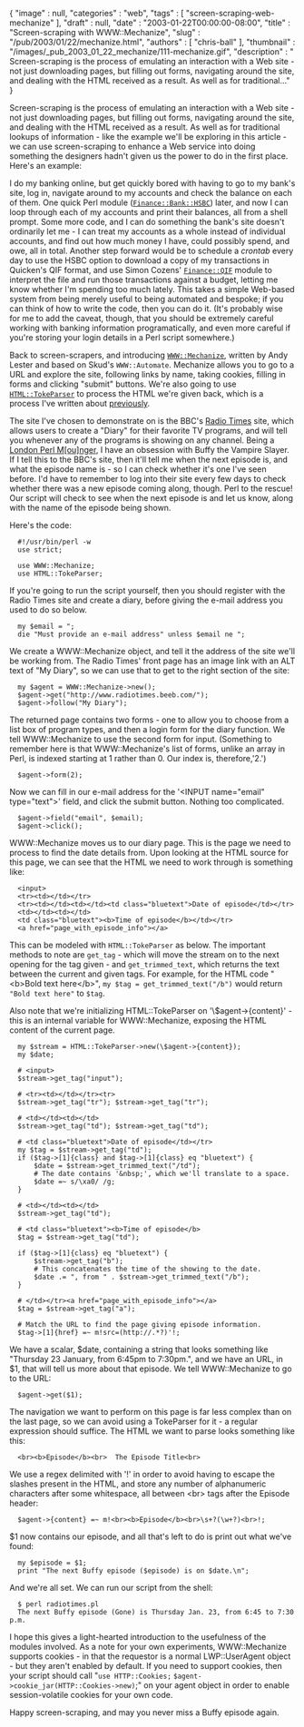 {
   "image" : null,
   "categories" : "web",
   "tags" : [
      "screen-scraping-web-mechanize"
   ],
   "draft" : null,
   "date" : "2003-01-22T00:00:00-08:00",
   "title" : "Screen-scraping with WWW::Mechanize",
   "slug" : "/pub/2003/01/22/mechanize.html",
   "authors" : [
      "chris-ball"
   ],
   "thumbnail" : "/images/_pub_2003_01_22_mechanize/111-mechanize.gif",
   "description" : " Screen-scraping is the process of emulating an interaction with a Web site - not just downloading pages, but filling out forms, navigating around the site, and dealing with the HTML received as a result. As well as for traditional..."
}





Screen-scraping is the process of emulating an interaction with a Web
site - not just downloading pages, but filling out forms, navigating
around the site, and dealing with the HTML received as a result. As well
as for traditional lookups of information - like the example we'll be
exploring in this article - we can use screen-scraping to enhance a Web
service into doing something the designers hadn't given us the power to
do in the first place. Here's an example:

I do my banking online, but get quickly bored with having to go to my
bank's site, log in, navigate around to my accounts and check the
balance on each of them. One quick Perl module
([`Finance::Bank::HSBC`](http://search.cpan.org/author/CHRIS/Finance-Bank-HSBC-1.01/HSBC.pm))
later, and now I can loop through each of my accounts and print their
balances, all from a shell prompt. Some more code, and I can do
something the bank's site doesn't ordinarily let me - I can treat my
accounts as a whole instead of individual accounts, and find out how
much money I have, could possibly spend, and owe, all in total. Another
step forward would be to schedule a *crontab* every day to use the HSBC
option to download a copy of my transactions in Quicken's QIF format,
and use Simon Cozens'
[`Finance::QIF`](http://search.cpan.org/author/SIMON/Finance-QIF-1.00/QIF.pm)
module to interpret the file and run those transactions against a
budget, letting me know whether I'm spending too much lately. This takes
a simple Web-based system from being merely useful to being automated
and bespoke; if you can think of how to write the code, then you can do
it. (It's probably wise for me to add the caveat, though, that you
should be extremely careful working with banking information
programatically, and even more careful if you're storing your login
details in a Perl script somewhere.)

Back to screen-scrapers, and introducing
[`WWW::Mechanize`](http://search.cpan.org/author/PETDANCE/WWW-Mechanize-0.33/lib/WWW/Mechanize.pm),
written by Andy Lester and based on Skud's
[](http://search.cpan.org/author/SKUD/WWW-Automate-0.20/lib/WWW/Automate.pm)`WWW::Automate`.
Mechanize allows you to go to a URL and explore the site, following
links by name, taking cookies, filling in forms and clicking "submit"
buttons. We're also going to use
[`HTML::TokeParser`](http://search.cpan.org/author/GAAS/HTML-Parser-3.27/lib/HTML/TokeParser.pm)
to process the HTML we're given back, which is a process I've written
about [previously](/pub/a/2001/11/15/creatingrss.html).

The site I've chosen to demonstrate on is the BBC's [Radio
Times](http://www.radiotimes.beeb.com) site, which allows users to
create a "Diary" for their favorite TV programs, and will tell you
whenever any of the programs is showing on any channel. Being a [London
Perl M\[ou\]nger](http://london.pm.org/), I have an obsession with Buffy
the Vampire Slayer. If I tell this to the BBC's site, then it'll tell me
when the next episode is, and what the episode name is - so I can check
whether it's one I've seen before. I'd have to remember to log into
their site every few days to check whether there was a new episode
coming along, though. Perl to the rescue! Our script will check to see
when the next episode is and let us know, along with the name of the
episode being shown.

Here's the code:

      #!/usr/bin/perl -w
      use strict;

      use WWW::Mechanize;
      use HTML::TokeParser;

If you're going to run the script yourself, then you should register
with the Radio Times site and create a diary, before giving the e-mail
address you used to do so below.

      my $email = ";
      die "Must provide an e-mail address" unless $email ne ";

We create a WWW::Mechanize object, and tell it the address of the site
we'll be working from. The Radio Times' front page has an image link
with an ALT text of "My Diary", so we can use that to get to the right
section of the site:

      my $agent = WWW::Mechanize->new();
      $agent->get("http://www.radiotimes.beeb.com/");
      $agent->follow("My Diary");

The returned page contains two forms - one to allow you to choose from a
list box of program types, and then a login form for the diary function.
We tell WWW::Mechanize to use the second form for input. (Something to
remember here is that WWW::Mechanize's list of forms, unlike an array in
Perl, is indexed starting at 1 rather than 0. Our index is,
therefore,'2.')

      $agent->form(2);

Now we can fill in our e-mail address for the '&lt;INPUT name="email"
type="text"&gt;' field, and click the submit button. Nothing too
complicated.

      $agent->field("email", $email);
      $agent->click();

WWW::Mechanize moves us to our diary page. This is the page we need to
process to find the date details from. Upon looking at the HTML source
for this page, we can see that the HTML we need to work through is
something like:

      <input>
      <tr><td></td></tr>
      <tr><td></td><td></td><td class="bluetext">Date of episode</td></tr>
      <td></td><td></td>
      <td class="bluetext"><b>Time of episode</b></td></tr>
      <a href="page_with_episode_info"></a>

This can be modeled with `HTML::TokeParser` as below. The important
methods to note are `get_tag` - which will move the stream on to the
next opening for the tag given - and `get_trimmed_text`, which returns
the text between the current and given tags. For example, for the HTML
code "&lt;b&gt;Bold text here&lt;/b&gt;",
`my $tag = get_trimmed_text("/b")` would return `"Bold text here"` to
`$tag`.

Also note that we're initializing HTML::TokeParser on
'\\\$agent-&gt;{content}' - this is an internal variable for
WWW::Mechanize, exposing the HTML content of the current page.

      my $stream = HTML::TokeParser->new(\$agent->{content});
      my $date;
      
      # <input>
      $stream->get_tag("input");

      # <tr><td></td></tr><tr>
      $stream->get_tag("tr"); $stream->get_tag("tr");

      # <td></td><td></td>
      $stream->get_tag("td"); $stream->get_tag("td");

      # <td class="bluetext">Date of episode</td></tr>
      my $tag = $stream->get_tag("td");
      if ($tag->[1]{class} and $tag->[1]{class} eq "bluetext") {
          $date = $stream->get_trimmed_text("/td");
          # The date contains '&nbsp;', which we'll translate to a space.
          $date =~ s/\xa0/ /g;
      }
     
      # <td></td><td></td>
      $stream->get_tag("td");

      # <td class="bluetext"><b>Time of episode</b>  
      $tag = $stream->get_tag("td");

      if ($tag->[1]{class} eq "bluetext") {
          $stream->get_tag("b");
          # This concatenates the time of the showing to the date.
          $date .= ", from " . $stream->get_trimmed_text("/b");
      }

      # </td></tr><a href="page_with_episode_info"></a>
      $tag = $stream->get_tag("a");

      # Match the URL to find the page giving episode information.
      $tag->[1]{href} =~ m!src=(http://.*?)'!;

We have a scalar, \$date, containing a string that looks something like
"Thursday 23 January, from 6:45pm to 7:30pm.", and we have an URL, in
\$1, that will tell us more about that episode. We tell WWW::Mechanize
to go to the URL:

      $agent->get($1);

The navigation we want to perform on this page is far less complex than
on the last page, so we can avoid using a TokeParser for it - a regular
expression should suffice. The HTML we want to parse looks something
like this:

      <br><b>Episode</b><br>  The Episode Title<br>

We use a regex delimited with '!' in order to avoid having to escape the
slashes present in the HTML, and store any number of alphanumeric
characters after some whitespace, all between &lt;br&gt; tags after the
Episode header:

      $agent->{content} =~ m!<br><b>Episode</b><br>\s+?(\w+?)<br>!;

\$1 now contains our episode, and all that's left to do is print out
what we've found:

      my $episode = $1;
      print "The next Buffy episode ($episode) is on $date.\n";

And we're all set. We can run our script from the shell:

      $ perl radiotimes.pl
      The next Buffy episode (Gone) is Thursday Jan. 23, from 6:45 to 7:30 p.m.

I hope this gives a light-hearted introduction to the usefulness of the
modules involved. As a note for your own experiments, WWW::Mechanize
supports cookies - in that the requestor is a normal LWP::UserAgent
object - but they aren't enabled by default. If you need to support
cookies, then your script should call "`use HTTP::Cookies;`
`$agent->cookie_jar(HTTP::Cookies->new)`;" on your agent object in order
to enable session-volatile cookies for your own code.

Happy screen-scraping, and may you never miss a Buffy episode again.



